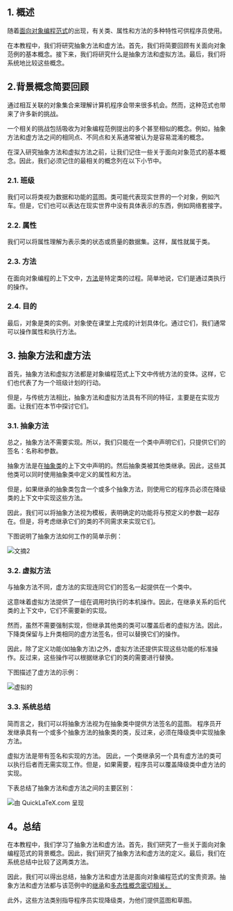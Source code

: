 ## 1. 概述

随着[面向对象编程范式](https://www.baeldung.com/cs/oop-modeling-real-world)的出现，有关类、属性和方法的多种特性可供程序员使用。 

在本教程中，我们将研究抽象方法和虚方法。首先，我们将简要回顾有关面向对象范例的基本概念。接下来，我们将研究什么是抽象方法和虚拟方法。最后，我们将系统地比较这些概念。

## 2.背景概念简要回顾

通过相互关联的对象集合来理解计算机程序会带来很多机会。然而，这种范式也带来了许多新的挑战。

一个相关的挑战包括吸收为对象编程范例提出的多个甚至相似的概念。例如，抽象方法和虚方法之间的相同点、不同点和关系通常被认为是容易混淆的概念。

在深入研究抽象方法和虚拟方法之前，让我们记住一些关于面向对象范式的基本概念。因此，我们必须记住的最相关的概念列在以下小节中。

### 2.1. 班级

我们可以将类视为数据和功能的蓝图。类可能代表现实世界的一个对象，例如汽车。但是，它们也可以表达在现实世界中没有具体表示的东西，例如网络套接字。

### 2.2. 属性

我们可以将属性理解为表示类的状态或质量的数据集。这样，属性就属于类。

### 2.3. 方法

在面向对象编程的上下文中，[方法](https://www.baeldung.com/cs/method-vs-function)是特定类的过程。简单地说，它们是通过类执行的操作。

### 2.4. 目的

最后，对象是类的实例。对象使在课堂上完成的计划具体化。通过它们，我们通常可以操作属性和执行方法。

## 3. 抽象方法和虚方法

首先，抽象方法和虚拟方法都是对象编程范式上下文中传统方法的变体。这样，它们也代表了为一个班级计划的行动。

但是，与传统方法相比，抽象方法和虚拟方法具有不同的特征，主要是在实现方面。让我们在本节中探讨它们。

### 3.1. 抽象方法

总之，抽象方法不需要实现。所以，我们只能在一个类中声明它们，只提供它们的签名：名称和参数。

抽象方法是在[抽象类](https://www.baeldung.com/java-abstract-class)的上下文中声明的。然后抽象类被其他类继承。因此，这些其他类可以同时使用抽象类中定义的属性和方法。

但是，如果继承的抽象类包含一个或多个抽象方法，则使用它的程序员必须在降级类的上下文中实现这些方法。

因此，我们可以将抽象方法视为模板，表明确定的功能将与预定义的参数一起存在。但是，将考虑继承它们的类的不同需求来实现它们。

下图说明了抽象方法如何工作的简单示例：

![文摘2](https://www.baeldung.com/wp-content/uploads/sites/4/2022/04/Abstract2.png)

### 3.2. 虚拟方法

与抽象方法不同，虚方法的实现连同它们的签名一起提供在一个类中。

这意味着虚拟方法提供了一组在调用时执行的本机操作。因此，在继承关系的后代类的上下文中，它们不需要新的实现。

然而，虽然不需要强制实现，但继承其他类的类可以覆盖后者的虚拟方法。因此，下降类保留与上升类相同的虚方法签名，但可以替换它们的操作。

因此，除了定义功能(如抽象方法)之外，虚拟方法还提供实现这些功能的标准操作。反过来，这些操作可以根据继承它们的类的需要进行替换。

下图描述了虚方法的示例：

![虚拟的](https://www.baeldung.com/wp-content/uploads/sites/4/2022/04/Virtual.png)

### 3.3. 系统总结

简而言之，我们可以将抽象方法视为在抽象类中提供方法签名的蓝图。 程序员开发继承具有一个或多个抽象方法的抽象类的类，反过来，必须在降级类中实现抽象方法。

虚拟方法是带有签名和实现的方法。 因此，一个类继承另一个具有虚方法的类可以执行后者而无需实现工作。但是，如果需要，程序员可以覆盖降级类中虚方法的实现。

下表总结了抽象方法和虚方法之间的主要区别：

![由 QuickLaTeX.com 呈现](https://www.baeldung.com/wp-content/ql-cache/quicklatex.com-c1e4df8954b74ec9c1a79244cca5007b_l3.svg)

## 4。总结

在本教程中，我们学习了抽象方法和虚方法。首先，我们研究了一些关于面向对象编程范式的背景概念。因此，我们研究了抽象方法和虚方法的定义。最后，我们在系统总结中比较了这两类方法。

因此，我们可以得出总结，抽象方法和虚方法是面向对象编程范式的宝贵资源。抽象方法和虚方法都与该范例中的[继承](https://www.baeldung.com/java-inheritance)和[多态性概念密切相关。](https://www.baeldung.com/cs/polymorphism)

此外，这些方法类别指导程序员实现降级类，为他们提供蓝图和草图。